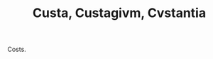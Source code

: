 ---
title: Custa, Custagivm, Cvstantia
letter: C
permalink: "/definitions/bld-custa-custagivm-cvstantia.html"
body: Costs.
published_at: '2018-07-07'
source: Black's Law Dictionary 2nd Ed (1910)
layout: post
---